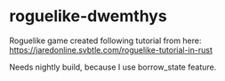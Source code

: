 # roguelike-dwemthys
Roguelike game created following tutorial from here: https://jaredonline.svbtle.com/roguelike-tutorial-in-rust


Needs nightly build, because I use borrow_state feature.
